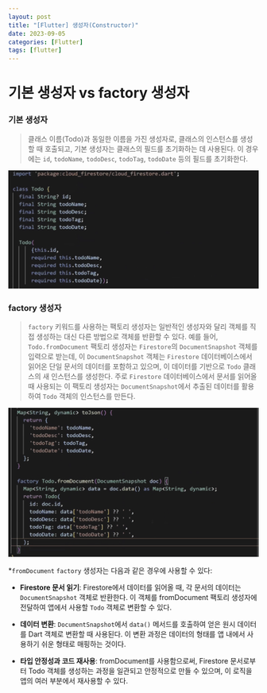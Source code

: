 ```yaml
---
layout: post
title: "[Flutter] 생성자(Constructor)"
date: 2023-09-05
categories: [Flutter]
tags: [flutter]
---
```



# **기본 생성자 vs factory 생성자**


### 기본 생성자

> 클래스 이름(Todo)과 동일한 이름을 가진 생성자로, 클래스의 인스턴스를 생성할 때 호출되고, 기본 생성자는 클래스의 필드를 초기화하는 데 사용된다. 이 경우에는 `id`, `todoName`, `todoDesc`, `todoTag`, `todoDate` 등의 필드를 초기화한다.

<img src="../../assets/img/Flutter/constructorImg1.png" alt="" width="600" >



### factory 생성자

> `factory` 키워드를 사용하는 팩토리 생성자는 일반적인 생성자와 달리 객체를 직접 생성하는 대신 다른 방법으로 객체를 반환할 수 있다. 예를 들어, `Todo.fromDocument` 팩토리 생성자는 `Firestore`의 `DocumentSnapshot` 객체를 입력으로 받는데, 이 `DocumentSnapshot` 객체는 `Firestore` 데이터베이스에서 읽어온 단일 문서의 데이터를 포함하고 있으며, 이 데이터를 기반으로 `Todo` 클래스의 새 인스턴스를 생성한다. 주로 `Firestore` 데이터베이스에서 문서를 읽어올 때 사용되는 이 팩토리 생성자는 `DocumentSnapshot`에서 추출된 데이터를 활용하여 `Todo` 객체의 인스턴스를 만든다.


<img src="../../assets/img/Flutter/constructorImg2.png" alt="" width="600" >


*`fromDocument` `factory` 생성자는 다음과 같은 경우에 사용할 수 있다:

- **Firestore 문서 읽기**: Firestore에서 데이터를 읽어올 때, 각 문서의 데이터는 `DocumentSnapshot` 객체로 반환한다. 이 객체를 fromDocument 팩토리 생성자에 전달하여 앱에서 사용할 `Todo` 객체로 변환할 수 있다.

- **데이터 변환**: `DocumentSnapshot`에서 `data()` 메서드를 호출하여 얻은 원시 데이터를 Dart 객체로 변환할 때 사용된다. 이 변환 과정은 데이터의 형태를 앱 내에서 사용하기 쉬운 형태로 매핑하는 것이다.

- **타입 안정성과 코드 재사용**: fromDocument를 사용함으로써, Firestore 문서로부터 Todo 객체를 생성하는 과정을 일관되고 안정적으로 만들 수 있으며, 이 로직을 앱의 여러 부분에서 재사용할 수 있다.




